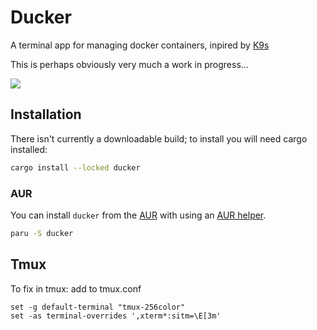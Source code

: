 # Ducker

A terminal app for managing docker containers, inpired by [K9s](https://k9scli.io/)

This is perhaps obviously very much a work in progress...


![](https://raw.githubusercontent.com/robertpsoane/ducker/master/demo.gif?raw=true)


## Installation

There isn't currently a downloadable build; to install you will need cargo installed:

```bash
cargo install --locked ducker
```

### AUR

You can install `ducker` from the [AUR](https://aur.archlinux.org/packages/ducker) with using an [AUR helper](https://wiki.archlinux.org/title/AUR_helpers).

```sh
paru -S ducker
```

## Tmux

To fix in tmux:
add to tmux.conf
```
set -g default-terminal "tmux-256color"
set -as terminal-overrides ',xterm*:sitm=\E[3m'
```
